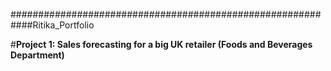 ############################################################Ritika_Portfolio

#**Project 1: Sales forecasting for a big UK retailer (Foods and Beverages Department)**
